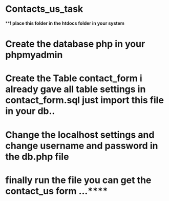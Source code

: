 # Contacts_us_task

****! place this folder in the htdocs folder in your system**

# Create the database php in your phpmyadmin 

# Create the Table  contact_form  i already gave all table settings in contact_form.sql just import this file in your db..

# Change the localhost settings and change username and password  in the db.php file

# finally run the file you can get the contact_us form ...****




